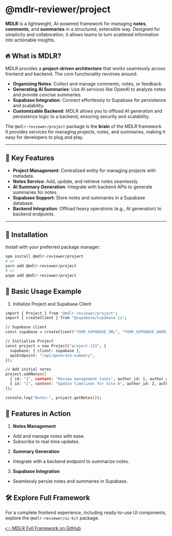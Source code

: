 # @mdlr-reviewer/project

**MDLR** is a lightweight, AI-powered framework for managing **notes**, **comments**, and **summaries** in a structured, extensible way. Designed for simplicity and collaboration, it allows teams to turn scattered information into actionable insights.

## 🔥 What is MDLR?

MDLR provides a **project-driven architecture** that works seamlessly across frontend and backend. The core functionality revolves around:

- **Organizing Notes**: Collect and manage comments, notes, or feedback.
- **Generating AI Summaries**: Use AI services like OpenAI to analyze notes and provide concise summaries.
- **Supabase Integration**: Connect effortlessly to Supabase for persistence and scalability.
- **Customizable Backend**: MDLR allows you to offload AI generation and persistence logic to a backend, ensuring security and scalability.

The `@mdlr-reviewer/project` package is the **brain** of the MDLR framework. It provides services for managing projects, notes, and summaries, making it easy for developers to plug and play.

---

## 🚀 Key Features

- **Project Management**: Centralized entity for managing projects with metadata.
- **Notes Service**: Add, update, and retrieve notes seamlessly.
- **AI Summary Generation**: Integrate with backend APIs to generate summaries for notes.
- **Supabase Support**: Store notes and summaries in a Supabase database.
- **Backend Integration**: Offload heavy operations (e.g., AI generation) to backend endpoints.

---

## 🔧 Installation

Install with your preferred package manager:

```bash
npm install @mdlr-reviewer/project
# or
yarn add @mdlr-reviewer/project
# or
pnpm add @mdlr-reviewer/project
```

## 📄 Basic Usage Example

1. Initialize Project and Supabase Client

```bash
import { Project } from "@mdlr-reviewer/project";
import { createClient } from "@supabase/supabase-js";

// Supabase client
const supabase = createClient("YOUR_SUPABASE_URL", "YOUR_SUPABASE_ANON_KEY");

// Initialize Project
const project = new Project("project-123", {
  supabase: { client: supabase },
  apiEndpoint: "/api/generate-summary",
});

// Add initial notes
project.addNotes([
  { id: "1", content: "Review management tasks", author_id: 1, author_username: "John Doe", created_at: "2023-10-01" },
  { id: "2", content: "Update timelines for Site A", author_id: 2, author_username: "Jane Smith", created_at: "2023-10-01" },
]);

console.log("Notes:", project.getNotes());
```

## 🌟 Features in Action
1. **Notes Management**
 - Add and manage notes with ease.
 - Subscribe to real-time updates.

2. **Summary Generation**
 - Integrate with a backend endpoint to summarize notes.

3. **Supabase Integration**
 - Seamlessly persist notes and summaries in Supabase.

## 🛠️ Explore Full Framework
For a complete frontend experience, including ready-to-use UI components, explore the `@mdlr-reviewer/ui-kit` package.

[👉 MDLR Full Framework on GitHub](https://github.com/MDLR-team/mdlr-reviewer)